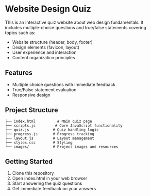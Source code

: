 # Website Design Quiz

This is an interactive quiz website about web design fundamentals. It includes multiple-choice questions and true/false statements covering topics such as:

- Website structure (header, body, footer)
- Design elements (favicon, layout)
- User experience and interaction
- Content organization principles

## Features
- Multiple choice questions with immediate feedback
- True/False statement evaluation
- Responsive design

## Project Structure
```
├── index.html          # Main quiz page
├── scripts.js         # Core JavaScript functionality
├── quiz.js           # Quiz handling logic
├── progress.js       # Progress tracking
├── layout.js         # Layout management
├── styles.css        # Styling
└── images/           # Project images and resources
```

## Getting Started
1. Clone this repository
2. Open index.html in your web browser
3. Start answering the quiz questions
4. Get immediate feedback on your answers
